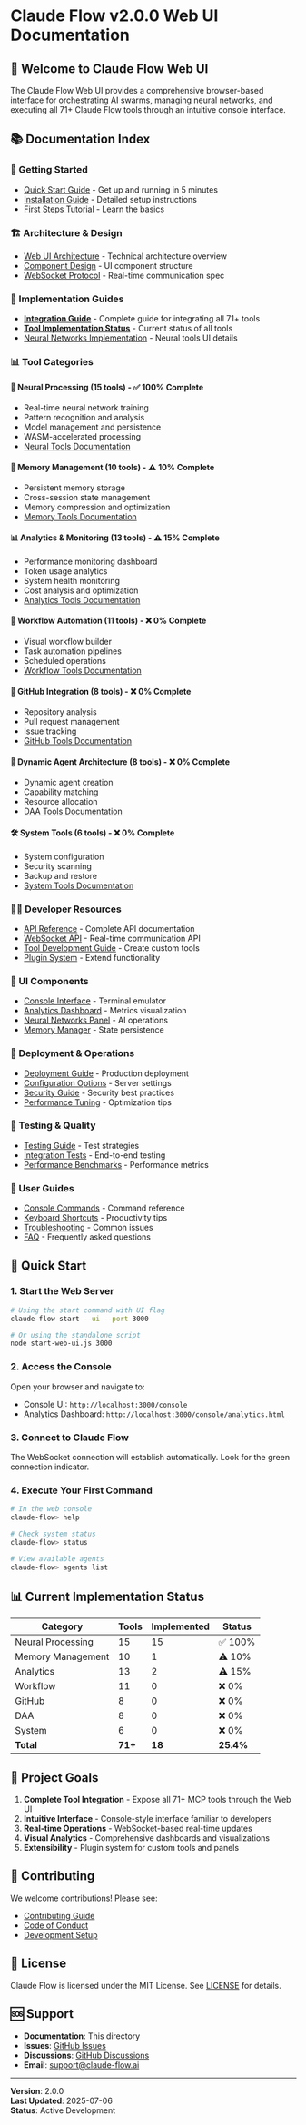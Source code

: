 # Claude Flow v2.0.0 Web UI Documentation

## 🌊 Welcome to Claude Flow Web UI

The Claude Flow Web UI provides a comprehensive browser-based interface for orchestrating AI swarms, managing neural networks, and executing all 71+ Claude Flow tools through an intuitive console interface.

## 📚 Documentation Index

### 🚀 Getting Started
- [Quick Start Guide](./QUICK_START.md) - Get up and running in 5 minutes
- [Installation Guide](./INSTALLATION.md) - Detailed setup instructions
- [First Steps Tutorial](./TUTORIAL.md) - Learn the basics

### 🏗️ Architecture & Design
- [Web UI Architecture](../web-ui-architecture.md) - Technical architecture overview
- [Component Design](./COMPONENT_DESIGN.md) - UI component structure
- [WebSocket Protocol](./WEBSOCKET_PROTOCOL.md) - Real-time communication spec

### 🔧 Implementation Guides
- **[Integration Guide](./INTEGRATION_GUIDE.md)** - Complete guide for integrating all 71+ tools
- **[Tool Implementation Status](./TOOL_IMPLEMENTATION_STATUS.md)** - Current status of all tools
- [Neural Networks Implementation](../ui/console/neural-networks-demo.md) - Neural tools UI details

### 📊 Tool Categories

#### 🧠 Neural Processing (15 tools) - ✅ 100% Complete
- Real-time neural network training
- Pattern recognition and analysis
- Model management and persistence
- WASM-accelerated processing
- [Neural Tools Documentation](./tools/NEURAL_TOOLS.md)

#### 💾 Memory Management (10 tools) - ⚠️ 10% Complete
- Persistent memory storage
- Cross-session state management
- Memory compression and optimization
- [Memory Tools Documentation](./tools/MEMORY_TOOLS.md)

#### 📊 Analytics & Monitoring (13 tools) - ⚠️ 15% Complete
- Performance monitoring dashboard
- Token usage analytics
- System health monitoring
- Cost analysis and optimization
- [Analytics Tools Documentation](./tools/ANALYTICS_TOOLS.md)

#### 🔄 Workflow Automation (11 tools) - ❌ 0% Complete
- Visual workflow builder
- Task automation pipelines
- Scheduled operations
- [Workflow Tools Documentation](./tools/WORKFLOW_TOOLS.md)

#### 🐙 GitHub Integration (8 tools) - ❌ 0% Complete
- Repository analysis
- Pull request management
- Issue tracking
- [GitHub Tools Documentation](./tools/GITHUB_TOOLS.md)

#### 🤖 Dynamic Agent Architecture (8 tools) - ❌ 0% Complete
- Dynamic agent creation
- Capability matching
- Resource allocation
- [DAA Tools Documentation](./tools/DAA_TOOLS.md)

#### 🛠️ System Tools (6 tools) - ❌ 0% Complete
- System configuration
- Security scanning
- Backup and restore
- [System Tools Documentation](./tools/SYSTEM_TOOLS.md)

### 👩‍💻 Developer Resources
- [API Reference](./API_REFERENCE.md) - Complete API documentation
- [WebSocket API](./WEBSOCKET_API.md) - Real-time communication API
- [Tool Development Guide](./TOOL_DEVELOPMENT.md) - Create custom tools
- [Plugin System](./PLUGIN_SYSTEM.md) - Extend functionality

### 🎨 UI Components
- [Console Interface](./components/CONSOLE.md) - Terminal emulator
- [Analytics Dashboard](./components/ANALYTICS.md) - Metrics visualization
- [Neural Networks Panel](./components/NEURAL_PANEL.md) - AI operations
- [Memory Manager](./components/MEMORY_MANAGER.md) - State persistence

### 🚦 Deployment & Operations
- [Deployment Guide](./DEPLOYMENT.md) - Production deployment
- [Configuration Options](./CONFIGURATION.md) - Server settings
- [Security Guide](./SECURITY.md) - Security best practices
- [Performance Tuning](./PERFORMANCE.md) - Optimization tips

### 🧪 Testing & Quality
- [Testing Guide](./TESTING.md) - Test strategies
- [Integration Tests](./tests/INTEGRATION_TESTS.md) - End-to-end testing
- [Performance Benchmarks](./BENCHMARKS.md) - Performance metrics

### 📖 User Guides
- [Console Commands](./user-guide/CONSOLE_COMMANDS.md) - Command reference
- [Keyboard Shortcuts](./user-guide/SHORTCUTS.md) - Productivity tips
- [Troubleshooting](./user-guide/TROUBLESHOOTING.md) - Common issues
- [FAQ](./user-guide/FAQ.md) - Frequently asked questions

## 🚀 Quick Start

### 1. Start the Web Server
```bash
# Using the start command with UI flag
claude-flow start --ui --port 3000

# Or using the standalone script
node start-web-ui.js 3000
```

### 2. Access the Console
Open your browser and navigate to:
- Console UI: `http://localhost:3000/console`
- Analytics Dashboard: `http://localhost:3000/console/analytics.html`

### 3. Connect to Claude Flow
The WebSocket connection will establish automatically. Look for the green connection indicator.

### 4. Execute Your First Command
```bash
# In the web console
claude-flow> help

# Check system status
claude-flow> status

# View available agents
claude-flow> agents list
```

## 📊 Current Implementation Status

| Category | Tools | Implemented | Status |
|----------|-------|-------------|---------|
| Neural Processing | 15 | 15 | ✅ 100% |
| Memory Management | 10 | 1 | ⚠️ 10% |
| Analytics | 13 | 2 | ⚠️ 15% |
| Workflow | 11 | 0 | ❌ 0% |
| GitHub | 8 | 0 | ❌ 0% |
| DAA | 8 | 0 | ❌ 0% |
| System | 6 | 0 | ❌ 0% |
| **Total** | **71+** | **18** | **25.4%** |

## 🎯 Project Goals

1. **Complete Tool Integration** - Expose all 71+ MCP tools through the Web UI
2. **Intuitive Interface** - Console-style interface familiar to developers
3. **Real-time Operations** - WebSocket-based real-time updates
4. **Visual Analytics** - Comprehensive dashboards and visualizations
5. **Extensibility** - Plugin system for custom tools and panels

## 🤝 Contributing

We welcome contributions! Please see:
- [Contributing Guide](../../CONTRIBUTING.md)
- [Code of Conduct](../../CODE_OF_CONDUCT.md)
- [Development Setup](./DEVELOPMENT.md)

## 📝 License

Claude Flow is licensed under the MIT License. See [LICENSE](../../LICENSE) for details.

## 🆘 Support

- **Documentation**: This directory
- **Issues**: [GitHub Issues](https://github.com/ruvnet/claude-flow/issues)
- **Discussions**: [GitHub Discussions](https://github.com/ruvnet/claude-flow/discussions)
- **Email**: support@claude-flow.ai

---

**Version**: 2.0.0  
**Last Updated**: 2025-07-06  
**Status**: Active Development